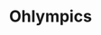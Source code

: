 ---
title: Ohlympics
crosslinks:
- youtubefactsbot
- BrasilOnReddit
- HottestFemaleAthletes
- u_imguralbumbot
- tmsbmeta
- PaigeSpiranac
- mariasharapova
- VolleyballGirls
- livven
- FitAndNatural
- peachfuzz
- youtubot
- starlets
- ArmsUp
- michellejenneke
- DaryaKlishina
- AllisonStokke
- redditsync
- MichelleJenneke
- photoshopbattles
---